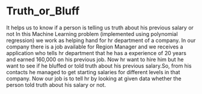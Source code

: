 # Truth_or_Bluff
It helps us to know if a person is telling us truth about his previous salary or not
In this Machine Learning problem (implemented using polynomial regression) we work as helping hand for hr department of a company.
In our company there is a job available for Region Manager and we receives a application who tells hr department that he has a experience of 20 years and earned 160,000 on his previous job. Now hr want to hire him but he want to see if he bluffed or told truth about his previous salary.So, from his contacts he managed to get starting salaries for different levels in that company. Now our job is to tell hr by looking at given data whether the person told truth about his salary or not.
